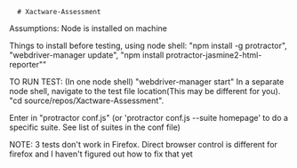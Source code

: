       # Xactware-Assessment
Assumptions: Node is installed on machine

Things to install before testing, using node shell:
"npm install -g protractor",
"webdriver-manager update",
"npm install protractor-jasmine2-html-reporter""

TO RUN TEST:
(In one node shell) "webdriver-manager start"
In a separate node shell, navigate to the test file location(This may be different for you).     "cd source/repos/Xactware-Assessment".

Enter in "protractor conf.js" (or 'protractor conf.js --suite homepage' to do a specific suite. See list of suites in the conf file)

NOTE: 3 tests don't work in Firefox. Direct browser control is different for firefox and I haven't figured out how to fix that yet